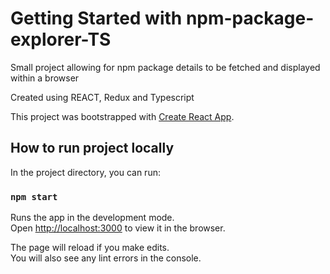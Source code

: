 # Getting Started with npm-package-explorer-TS

Small project allowing for npm package details to be fetched and displayed within a browser

Created using REACT, Redux and Typescript

This project was bootstrapped with [Create React App](https://github.com/facebook/create-react-app).

## How to run project locally

In the project directory, you can run:

### `npm start`

Runs the app in the development mode.\
Open [http://localhost:3000](http://localhost:3000) to view it in the browser.

The page will reload if you make edits.\
You will also see any lint errors in the console.
